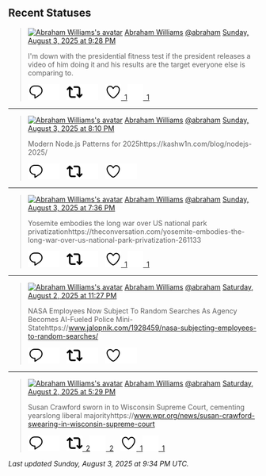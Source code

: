 ## Recent Statuses

> <a href="https://indieweb.social/@abraham"><img alt="Abraham Williams's avatar" src="https://cdn.masto.host/indiewebsocial/accounts/avatars/109/292/540/382/343/163/original/d00f2e03ce9c85b1.jpg" height="24" width="24" ></a> [Abraham Williams](https://indieweb.social/@abraham) [@abraham](https://indieweb.social/@abraham) [Sunday, August 3, 2025 at 9:28 PM](https://indieweb.social/@abraham/114966956426928489)
>
> I&#39;m down with the presidential fitness test if the president releases a video of him doing it and his results are the target everyone else is comparing to.
>
> [![Reply](./images/reply_light.svg#gh-light-mode-only "Reply")](https://indieweb.social/@abraham/114966956426928489#gh-light-mode-only)[![Reply](./images/reply.svg#gh-dark-mode-only "Reply")](https://indieweb.social/@abraham/114966956426928489#gh-dark-mode-only)&emsp;[![Boost](./images/retweet_light.svg#gh-light-mode-only "Boost")](https://indieweb.social/@abraham/114966956426928489#gh-light-mode-only)[![Boost](./images/retweet.svg#gh-dark-mode-only "Boost")](https://indieweb.social/@abraham/114966956426928489#gh-dark-mode-only)&emsp;[![Favorite](./images/like_light.svg#gh-light-mode-only "Favorite")&ensp;1](https://indieweb.social/@abraham/114966956426928489#gh-light-mode-only)[![Favorite](./images/like.svg#gh-dark-mode-only "Favorite")&ensp;1](https://indieweb.social/@abraham/114966956426928489#gh-dark-mode-only)


---

> <a href="https://indieweb.social/@abraham"><img alt="Abraham Williams's avatar" src="https://cdn.masto.host/indiewebsocial/accounts/avatars/109/292/540/382/343/163/original/d00f2e03ce9c85b1.jpg" height="24" width="24" ></a> [Abraham Williams](https://indieweb.social/@abraham) [@abraham](https://indieweb.social/@abraham) [Sunday, August 3, 2025 at 8:10 PM](https://indieweb.social/@abraham/114966646710272756)
>
> Modern Node.js Patterns for 2025https://kashw1n.com/blog/nodejs-2025/
>
> [![Reply](./images/reply_light.svg#gh-light-mode-only "Reply")](https://indieweb.social/@abraham/114966646710272756#gh-light-mode-only)[![Reply](./images/reply.svg#gh-dark-mode-only "Reply")](https://indieweb.social/@abraham/114966646710272756#gh-dark-mode-only)&emsp;[![Boost](./images/retweet_light.svg#gh-light-mode-only "Boost")](https://indieweb.social/@abraham/114966646710272756#gh-light-mode-only)[![Boost](./images/retweet.svg#gh-dark-mode-only "Boost")](https://indieweb.social/@abraham/114966646710272756#gh-dark-mode-only)&emsp;[![Favorite](./images/like_light.svg#gh-light-mode-only "Favorite")](https://indieweb.social/@abraham/114966646710272756#gh-light-mode-only)[![Favorite](./images/like.svg#gh-dark-mode-only "Favorite")](https://indieweb.social/@abraham/114966646710272756#gh-dark-mode-only)


---

> <a href="https://indieweb.social/@abraham"><img alt="Abraham Williams's avatar" src="https://cdn.masto.host/indiewebsocial/accounts/avatars/109/292/540/382/343/163/original/d00f2e03ce9c85b1.jpg" height="24" width="24" ></a> [Abraham Williams](https://indieweb.social/@abraham) [@abraham](https://indieweb.social/@abraham) [Sunday, August 3, 2025 at 7:36 PM](https://indieweb.social/@abraham/114966514332992167)
>
> Yosemite embodies the long war over US national park privatizationhttps://theconversation.com/yosemite-embodies-the-long-war-over-us-national-park-privatization-261133
>
> [![Reply](./images/reply_light.svg#gh-light-mode-only "Reply")](https://indieweb.social/@abraham/114966514332992167#gh-light-mode-only)[![Reply](./images/reply.svg#gh-dark-mode-only "Reply")](https://indieweb.social/@abraham/114966514332992167#gh-dark-mode-only)&emsp;[![Boost](./images/retweet_light.svg#gh-light-mode-only "Boost")](https://indieweb.social/@abraham/114966514332992167#gh-light-mode-only)[![Boost](./images/retweet.svg#gh-dark-mode-only "Boost")](https://indieweb.social/@abraham/114966514332992167#gh-dark-mode-only)&emsp;[![Favorite](./images/like_light.svg#gh-light-mode-only "Favorite")&ensp;1](https://indieweb.social/@abraham/114966514332992167#gh-light-mode-only)[![Favorite](./images/like.svg#gh-dark-mode-only "Favorite")&ensp;1](https://indieweb.social/@abraham/114966514332992167#gh-dark-mode-only)


---

> <a href="https://indieweb.social/@abraham"><img alt="Abraham Williams's avatar" src="https://cdn.masto.host/indiewebsocial/accounts/avatars/109/292/540/382/343/163/original/d00f2e03ce9c85b1.jpg" height="24" width="24" ></a> [Abraham Williams](https://indieweb.social/@abraham) [@abraham](https://indieweb.social/@abraham) [Saturday, August 2, 2025 at 11:27 PM](https://indieweb.social/@abraham/114961759557667901)
>
> NASA Employees Now Subject To Random Searches As Agency Becomes AI-Fueled Police Mini-Statehttps://www.jalopnik.com/1928459/nasa-subjecting-employees-to-random-searches/
>
> [![Reply](./images/reply_light.svg#gh-light-mode-only "Reply")](https://indieweb.social/@abraham/114961759557667901#gh-light-mode-only)[![Reply](./images/reply.svg#gh-dark-mode-only "Reply")](https://indieweb.social/@abraham/114961759557667901#gh-dark-mode-only)&emsp;[![Boost](./images/retweet_light.svg#gh-light-mode-only "Boost")](https://indieweb.social/@abraham/114961759557667901#gh-light-mode-only)[![Boost](./images/retweet.svg#gh-dark-mode-only "Boost")](https://indieweb.social/@abraham/114961759557667901#gh-dark-mode-only)&emsp;[![Favorite](./images/like_light.svg#gh-light-mode-only "Favorite")](https://indieweb.social/@abraham/114961759557667901#gh-light-mode-only)[![Favorite](./images/like.svg#gh-dark-mode-only "Favorite")](https://indieweb.social/@abraham/114961759557667901#gh-dark-mode-only)


---

> <a href="https://indieweb.social/@abraham"><img alt="Abraham Williams's avatar" src="https://cdn.masto.host/indiewebsocial/accounts/avatars/109/292/540/382/343/163/original/d00f2e03ce9c85b1.jpg" height="24" width="24" ></a> [Abraham Williams](https://indieweb.social/@abraham) [@abraham](https://indieweb.social/@abraham) [Saturday, August 2, 2025 at 5:29 PM](https://indieweb.social/@abraham/114960353068704960)
>
> Susan Crawford sworn in to Wisconsin Supreme Court, cementing yearslong liberal majorityhttps://www.wpr.org/news/susan-crawford-swearing-in-wisconsin-supreme-court
>
> [![Reply](./images/reply_light.svg#gh-light-mode-only "Reply")](https://indieweb.social/@abraham/114960353068704960#gh-light-mode-only)[![Reply](./images/reply.svg#gh-dark-mode-only "Reply")](https://indieweb.social/@abraham/114960353068704960#gh-dark-mode-only)&emsp;[![Boost](./images/retweet_light.svg#gh-light-mode-only "Boost")&ensp;2](https://indieweb.social/@abraham/114960353068704960#gh-light-mode-only)[![Boost](./images/retweet.svg#gh-dark-mode-only "Boost")&ensp;2](https://indieweb.social/@abraham/114960353068704960#gh-dark-mode-only)&emsp;[![Favorite](./images/like_light.svg#gh-light-mode-only "Favorite")&ensp;1](https://indieweb.social/@abraham/114960353068704960#gh-light-mode-only)[![Favorite](./images/like.svg#gh-dark-mode-only "Favorite")&ensp;1](https://indieweb.social/@abraham/114960353068704960#gh-dark-mode-only)


_Last updated Sunday, August 3, 2025 at 9:34 PM UTC._
